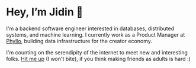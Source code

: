 # Hey, I’m Jidin 👋

I'm a backend software engineer interested in databases, distributed systems, and machine learning. I currently work as a Product Manager at [Phyllo](https://jidin.co/phyllo), building data infrastructure for the creator economy. 

I'm counting on the serendipity of the internet to meet new and interesting folks. [Hit me up](mailto:hi@jidin.co) (I won't bite), if you think making friends as adults is hard :)  
